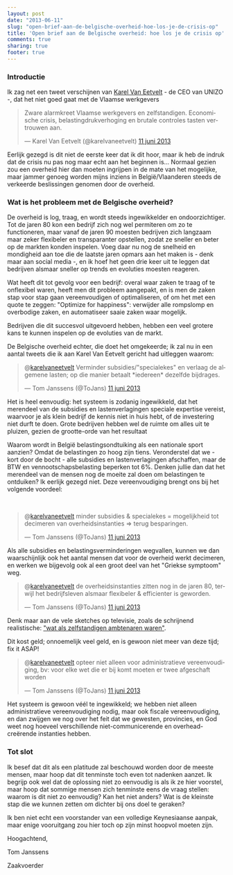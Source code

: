 ```yaml
---
layout: post
date: "2013-06-11"
slug: "open-brief-aan-de-belgische-overheid-hoe-los-je-de-crisis-op"
title: 'Open brief aan de Belgische overheid: hoe los je de crisis op'
comments: true
sharing: true
footer: true
---
```


<h3>Introductie</h3>
<p>Ik zag net een tweet verschijnen van <a href="https://www.unizo.be/blog_organisatie/" target="_blank">Karel Van Eetvelt</a> - de CEO van UNIZO -, dat het niet goed gaat met de Vlaamse werkgevers</p>
<blockquote class="twitter-tweet" lang="nl">
<p>Zware alarmkreet Vlaamse werkgevers en zelfstandigen. Economische crisis, belastingdrukverhoging en brutale controles tasten vertrouwen aan.</p>
&mdash; Karel Van Eetvelt (@karelvaneetvelt) <a href="https://twitter.com/karelvaneetvelt/status/344357431364681730">11 juni 2013</a></blockquote>
<p>
<script src="//platform.twitter.com/widgets.js"></script>
</p>
<p>Eerlijk gezegd is dit niet de eerste keer dat ik dit hoor, maar ik heb de indruk dat de crisis nu pas nog maar echt aan het beginnen is... Normaal gezien zou een overheid hier dan moeten ingrijpen in de mate van het mogelijke, maar jammer genoeg worden mijns inziens in Belgi&euml;/Vlaanderen steeds de verkeerde beslissingen genomen door de overheid.</p>
<!-- more -->
<h3>Wat is het probleem met de Belgische overheid?</h3>
<p>De overheid is log, traag, en wordt steeds ingewikkelder en ondoorzichtiger. Tot de jaren 80 kon een bedrijf zich nog wel permiteren om zo te functioneren, maar vanaf de jaren 90 moesten bedrijven zich langzaam maar zeker flexibeler en transparanter opstellen, zodat ze sneller en beter op de markten konden inspelen. Voeg daar nu nog de snelheid en mondigheid aan toe die de laatste jaren opmars aan het maken is - denk maar aan social media -, en ik hoef het geen drie keer uit te leggen dat bedrijven alsmaar sneller op trends en evoluties moesten reageren.</p>
<p>Wat heeft dit tot gevolg voor een bedrijf: overal waar zaken te traag of te onflexibel waren, heeft men dit probleem aangepakt, en is men de zaken stap voor stap gaan vereenvoudigen of optimaliseren, of om het met een quote te zeggen: "Optimize for happiness": verwijder alle rompslomp en overbodige zaken, en automatiseer saaie zaken waar mogelijk.</p>
<p></p>
<p>Bedrijven die dit succesvol uitgevoerd hebben, hebben een veel grotere kans te kunnen inspelen op de evoluties van de markt.</p>
<p>De Belgische overheid echter, die doet het omgekeerde; ik zal nu in een aantal tweets die ik aan Karel Van Eetvelt gericht had uitleggen waarom:</p>
<blockquote class="twitter-tweet" lang="nl">
<p>@<a href="https://twitter.com/karelvaneetvelt">karelvaneetvelt</a> Verminder subsidies/"specialekes" en verlaag de algemene lasten; op die manier betaalt *iedereen* dezelfde bijdrages.</p>
&mdash; Tom Janssens (@ToJans) <a href="https://twitter.com/ToJans/status/344361795106004992">11 juni 2013</a></blockquote>
<p>
<script src="//platform.twitter.com/widgets.js"></script>
</p>
<p>Het is heel eenvoudig: het systeem is zodanig ingewikkeld, dat het merendeel van de subsidies en lastenverlagingen speciale expertise vereist, waarvoor je als klein bedrijf de kennis niet in huis hebt, of de investering niet durft te doen. Grote bedrijven hebben wel de ruimte om alles uit te pluizen, gezien de grootte-orde van het resultaat</p>
<p>Waarom wordt in Belgi&euml; belastingsondtuiking als een nationale sport aanzien? Omdat de belastingen zo hoog zijn tiens. Veronderstel dat we - kort door de bocht - alle subsidies en lastenverlagingen afschaffen, maar de BTW en vennootschapsbelasting beperken tot 6%. Denken jullie dan dat het merendeel van de mensen nog de moeite zal doen om belastingen te ontduiken? Ik eerlijk gezegd niet. Deze vereenvoudiging brengt ons bij het volgende voordeel:</p>
<p>&nbsp;</p>
<blockquote class="twitter-tweet" lang="nl">
<p>@<a href="https://twitter.com/karelvaneetvelt">karelvaneetvelt</a> minder subsidies &amp; specialekes = mogelijkheid tot decimeren van overheidsinstanties =&gt; terug besparingen.</p>
&mdash; Tom Janssens (@ToJans) <a href="https://twitter.com/ToJans/status/344362090800226304">11 juni 2013</a></blockquote>
<p>
<script src="//platform.twitter.com/widgets.js"></script>
</p>
<p>Als alle subsidies en belastingsverminderingen wegvallen, kunnen we dan waarschijnlijk ook het aantal mensen dat voor de overheid werkt decimeren, en werken we bijgevolg ook al een groot deel van het "Griekse symptoom" weg.</p>
<blockquote class="twitter-tweet" lang="nl">
<p>@<a href="https://twitter.com/karelvaneetvelt">karelvaneetvelt</a> de overheidsinstanties zitten nog in de jaren 80, terwijl het bedrijfsleven alsmaar flexibeler &amp; efficienter is geworden.</p>
&mdash; Tom Janssens (@ToJans) <a href="https://twitter.com/ToJans/status/344362757065433088">11 juni 2013</a></blockquote>
<p>
<script src="//platform.twitter.com/widgets.js"></script>
</p>
<p>Denk maar aan de vele sketches op televisie, zoals de schrijnend realistische: <a href="https://www.zideo.nl/playzideo/6c4957556e315a74" target="_blank">"wat als zelfstandigen ambtenaren waren"</a>.</p>
<p>Dit kost geld; onnoemelijk veel geld, en is gewoon niet meer van deze tijd; fix it ASAP!</p>
<blockquote class="twitter-tweet" lang="nl">
<p>@<a href="https://twitter.com/karelvaneetvelt">karelvaneetvelt</a> opteer niet alleen voor administratieve vereenvoudiging, bv: voor elke wet die er bij komt moeten er twee afgeschaft worden</p>
&mdash; Tom Janssens (@ToJans) <a href="https://twitter.com/ToJans/status/344362928314658816">11 juni 2013</a></blockquote>
<p>
<script src="//platform.twitter.com/widgets.js"></script>
</p>
<p>Het systeem is gewoon v&eacute;&eacute;l te ingewikkeld; we hebben niet alleen administratieve vereenvoudiging nodig, maar ook fiscale vereenvoudiging, en dan zwijgen we nog over het feit dat we gewesten, provincies, en God weet nog hoeveel verschillende niet-communicerende en overhead-cre&euml;rende instanties hebben.</p>
<h3>Tot slot</h3>
<p>Ik besef dat dit als een platitude zal beschouwd worden door de meeste mensen, maar hoop dat dit tenminste toch even tot nadenken aanzet. Ik begrijp ook wel dat de oplossing niet zo eenvoudig is als ik ze hier voorstel, maar hoop dat sommige mensen zich tenminste eens de vraag stellen: waarom is dit niet zo eenvoudig? Kan het niet anders? Wat is de kleinste stap die we kunnen zetten om dichter bij ons doel te geraken?</p>
<p>Ik ben niet echt een voorstander van een volledige Keynesiaanse aanpak, maar enige vooruitgang zou hier toch op zijn minst hoopvol moeten zijn.</p>
<p>Hoogachtend,</p>
<p>Tom Janssens</p>
<p>Zaakvoerder</p>
